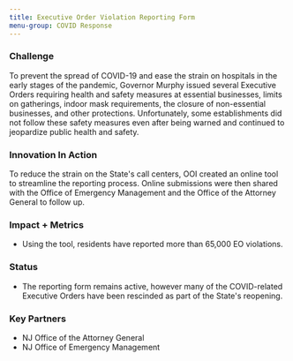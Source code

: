 ```yaml
---
title: Executive Order Violation Reporting Form
menu-group: COVID Response
---
```


### Challenge

To prevent the spread of COVID-19 and ease the strain on hospitals in the early stages of the pandemic, Governor Murphy issued several Executive Orders requiring health and safety measures at essential businesses, limits on gatherings, indoor mask requirements, the closure of non-essential businesses, and other protections. Unfortunately, some establishments did not follow these safety measures even after being warned and continued to jeopardize public health and safety.

### Innovation In Action

To reduce the strain on the State's call centers, OOI created an online tool to streamline the reporting process. Online submissions were then shared with the Office of Emergency Management and the Office of the Attorney General to follow up.

### Impact + Metrics

-   Using the tool, residents have reported more than 65,000 EO violations.

### Status

-   The reporting form remains active, however many of the COVID-related Executive Orders have been rescinded as part of the State's reopening.

### Key Partners

-   NJ Office of the Attorney General
-   NJ Office of Emergency Management

